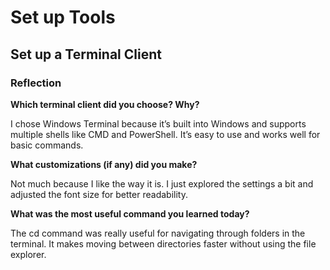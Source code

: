# Set up Tools

## Set up a Terminal Client 

### Reflection

**Which terminal client did you choose? Why?**

I chose Windows Terminal because it’s built into Windows and supports multiple shells like CMD and PowerShell. It’s easy to use and works well for basic commands.

**What customizations (if any) did you make?**

Not much because I like the way it is. I just explored the settings a bit and adjusted the font size for better readability.

**What was the most useful command you learned today?**

The cd command was really useful for navigating through folders in the terminal. It makes moving between directories faster without using the file explorer.
